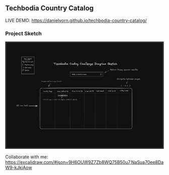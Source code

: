 ## Techbodia Country Catalog

LIVE DEMO: https://danielvorn.github.io/techbodia-country-catalog/

### Project Sketch

![Techbodia Project Sketch](public/images/techbodia-diagram-sketch.png "Title")

Collaborate with me: https://excalidraw.com/#json=9H6OUW9Z7Zb8WQ75B50u7,NaSua70ee8DaW9-kJkiAow
